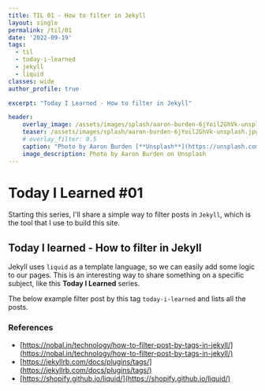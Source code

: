 ```yaml
---
title: TIL 01 - How to filter in Jekyll
layout: single
permalink: /til/01
date: '2022-09-19'
tags:
  - til
  - today-i-learned
  - jekyll
  - liquid
classes: wide
author_profile: true

excerpt: "Today I Learned - How to filter in Jekyll"

header:
    overlay_image: /assets/images/splash/aaron-burden-6jYoil2GhVk-unsplash.jpg
    teaser: /assets/images/splash/aaron-burden-6jYoil2GhVk-unsplash.jpg
    # overlay_filter: 0.5
    caption: "Photo by Aaron Burden [**Unsplash**](https://unsplash.com/photos/6jYoil2GhVk)"
    image_description: Photo by Aaron Burden on Unsplash
--- 
```


# Today I Learned #01

Starting this series, I'll share a simple way to filter posts in `Jekyll`, which is the tool that I use to build this site.  

## **Today I learned** - How to filter in Jekyll

Jekyll uses `liquid` as a template language, so we can easily add some logic to our pages. This is an interesting way to share something on a specific subject, like this **Today I Learned** series.

The below example filter post by this tag `today-i-learned` and lists all the posts.

<script src="https://gist.github.com/zenatuz/fe677d010a3973d0103664bcaa0c26e0.js"></script>

### References

- [https://nobal.in/technology/how-to-filter-post-by-tags-in-jekyll/](https://nobal.in/technology/how-to-filter-post-by-tags-in-jekyll/)
- [https://jekyllrb.com/docs/plugins/tags/](https://jekyllrb.com/docs/plugins/tags/)
- [https://shopify.github.io/liquid/](https://shopify.github.io/liquid/)